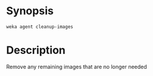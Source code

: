 # Synopsis

```weka agent cleanup-images ```

# Description

Remove any remaining images that are no longer needed

